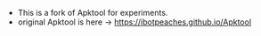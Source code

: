 * This is a fork of Apktool for experiments.
* original Apktool is here -> https://ibotpeaches.github.io/Apktool 


